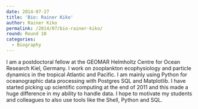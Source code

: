 ```yaml
---
date: 2014-07-27
title: 'Bio: Rainer Kiko'
author: Rainer Kiko
permalink: /2014/07/bio-rainer-kiko/
round: Round 10
categories:
  - Biography
---
```

I am a postdoctoral fellow at the GEOMAR Helmholtz Centre for Ocean Research Kiel, Germany. I work on zooplankton ecophysiology and particle dynamics in the tropical Atlantic and Pacific. I am mainly using Python for oceanographic data processing with Postgres SQL and Matplotlib. I have started picking up scientific computing at the end of 2011 and this made a huge difference in my ability to handle data. I hope to motivate my students and colleagues to also use tools like the Shell, Python and SQL.
